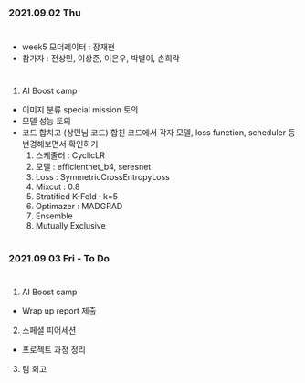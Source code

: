### 2021.09.02 Thu

#
- week5 모더레이터 : 장재현
- 참가자 : 전상민, 이상준, 이은우, 박별이, 손희락
#
1. AI Boost camp
- 이미지 분류 special mission 토의
- 모델 성능 토의
- 코드 합치고 (상민님 코드) 합친 코드에서 각자 모델, loss function, scheduler 등 변경해보면서 확인하기
  1. 스케줄러 : CyclicLR
  2. 모델 : efficientnet_b4, seresnet
  3. Loss : SymmetricCrossEntropyLoss
  4. Mixcut : 0.8
  5. Stratified K-Fold : k=5
  6. Optimazer : MADGRAD
  7. Ensemble
  8. Mutually Exclusive 
  
  
#
### 2021.09.03 Fri - To Do 
#
1. AI Boost camp
- Wrap up report 제출

2. 스페셜 피어세션
- 프로젝트 과정 정리

3. 팀 회고

